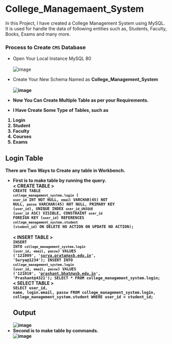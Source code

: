 # College_Managemaent_System
In this Project, I have created a College Management System using MySQL. It is used for handle the data of following entities such as, Students, Faculty, Books, Exams and many more.

### Process to Create `CMS` Database
- Open Your Local Instance MySQL 80 <br> <br>
![image](https://user-images.githubusercontent.com/86033489/210123204-9ed15252-8d97-401b-93c0-3697294ef93b.png)

- Create Your New Schema Named as <b>College_Management_System <br> <br>
![image](https://user-images.githubusercontent.com/86033489/210123244-359b6ce5-87c2-411e-bd32-907ecb7b06fe.png)

- Now You Can Create Multiple Table as per your Requirements. 
- I Have Create Some Type of Tables, such as
<ol>
  <li> Login </li>
  <li> Student </li>
  <li> Faculty </li>
  <li> Courses </li>
  <li> Exams </li>
</ol>

## Login Table
There are Two Ways to Create any table in Workbench.
  - First is to make table by running the query. <br>
    **< CREATE TABLE >** <br>
    <code>CREATE TABLE `college_management_system`.`login` (
      `user_id` INT NOT NULL,
      `email` VARCHAR(45) NOT NULL,
      `passw` VARCHAR(45) NOT NULL,
      PRIMARY KEY (`user_id`),
      UNIQUE INDEX `user_id_UNIQUE` (`user_id` ASC) VISIBLE,
      CONSTRAINT `user_id`
      FOREIGN KEY (`user_id`)
      REFERENCES `college_management_system`.`student` (`student_id`)
      ON DELETE NO ACTION
      ON UPDATE NO ACTION);
    </code>
    <br>
    **< INSERT TABLE >** <br>
    <code>INSERT INTO `college_management_system`.`login` (`user_id`, `email`, `passw`) VALUES ('121009', 'surya.prata@asb.edu.in', 'Surya@1234');
      INSERT INTO `college_management_system`.`login` (`user_id`, `email`, `passw`) VALUES ('121010', 'prashant.bhat@asb.edu.in', 'Prashant@4321');
      SELECT * FROM college_management_system.login;
    </code>
    <br>
    **< SELECT TABLE >** <br>
    <code>SELECT user_id, name, login.email, passw 
      FROM college_management_system.login, college_management_system.student 
      WHERE user_id = student_id;
    </code>
    <br>
    ## Output
    <output>![image](https://user-images.githubusercontent.com/86033489/210123518-c7cf8c73-f8b0-4f0c-8842-31f569313a69.png)</output><br>
  - Second is to make table by commands. <br>
    ![image](https://user-images.githubusercontent.com/86033489/210123565-9195c5a6-36e7-488d-8b4a-2242b064fd20.png)


